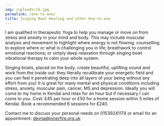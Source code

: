 ```yaml
---
img: /uploads/16.jpg
permalink: /one-to-one/
title: Singing Bowl Healing and other One-to-one
---
```

I am qualified in therapeutic Yoga to help you manage or move on from stress and anxiety in your mind and body. This may include muscular analysis and movement to highlight where energy is not flowing; counselling to explore where or what is challenging you in life; breathwork to control emotional reactions; or simply deep relaxation through singing bowl vibrational therapy to calm your whole system. 

Singing bowls, placed on the body, create beautiful, uplifting sound and work from the inside out: they literally recalibrate your energetic field and you can feel it penetrating deep into all layers of your being without any effort from you! It is great for many mental and physical conditions including stress, anxiety, muscular pain, cancer, MS and depression. Ideally you will come to my home in Kendal and relax for an hour but if necessary I can come to you. Cost: £45 per hour or £50 for a home session within 5 miles of Kendal. Book a recommended 6 sessions for £240. 

Contact me to discuss your personal needs on 01539241174 or email for an appointment: deyna@innerfire.org.uk
